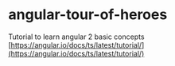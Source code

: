 # angular-tour-of-heroes
Tutorial to learn angular 2 basic concepts
[https://angular.io/docs/ts/latest/tutorial/](https://angular.io/docs/ts/latest/tutorial/)

